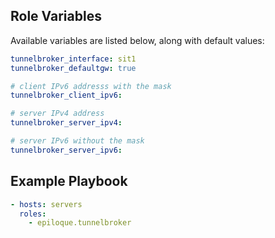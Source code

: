 ## Role Variables

Available variables are listed below, along with default values:

```yaml
tunnelbroker_interface: sit1
tunnelbroker_defaultgw: true

# client IPv6 addresss with the mask
tunnelbroker_client_ipv6:

# server IPv4 address
tunnelbroker_server_ipv4:

# server IPv6 without the mask
tunnelbroker_server_ipv6:
```


## Example Playbook

```yaml
- hosts: servers
  roles:
    - epiloque.tunnelbroker
```
